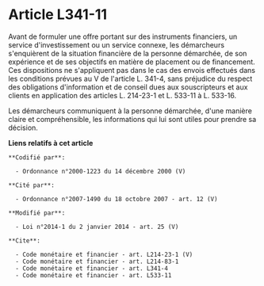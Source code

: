 # Article L341-11

Avant de formuler une offre portant sur des instruments financiers, un service d'investissement ou un service connexe, les
démarcheurs s'enquièrent de la situation financière de la personne démarchée, de son expérience et de ses objectifs en
matière de placement ou de financement. Ces dispositions ne s'appliquent pas dans le cas des envois effectués dans les
conditions prévues au V de l'article L. 341-4, sans préjudice du respect des obligations d'information et de conseil dues aux
souscripteurs et aux clients en application des articles L. 214-23-1 et L. 533-11 à L. 533-16. 

Les démarcheurs communiquent à la personne démarchée, d'une manière claire et compréhensible, les informations qui lui sont
utiles pour prendre sa décision.

**Liens relatifs à cet article**

	**Codifié par**:

	  - Ordonnance n°2000-1223 du 14 décembre 2000 (V)

	**Cité par**:

	  - Ordonnance n°2007-1490 du 18 octobre 2007 - art. 12 (V)

	**Modifié par**:

	  - Loi n°2014-1 du 2 janvier 2014 - art. 25 (V)

	**Cite**:

	  - Code monétaire et financier - art. L214-23-1 (V)
	  - Code monétaire et financier - art. L214-83-1
	  - Code monétaire et financier - art. L341-4
	  - Code monétaire et financier - art. L533-11
